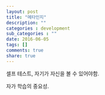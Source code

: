 ```yaml
---
layout: post
title: "메타인지"
description: ""
categories : development
sub_categories : ""
date: 2016-06-05
tags: []
comments: true
share: true
---
```


  

  

셀프 테스트, 자기가 자신을 볼 수 있어야함.

자가 학습의 중요성.

  

